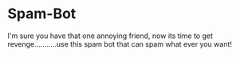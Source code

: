 # Spam-Bot
I'm sure you have that one annoying friend, now its time to get revenge...........use this spam bot that can spam what ever you want!
